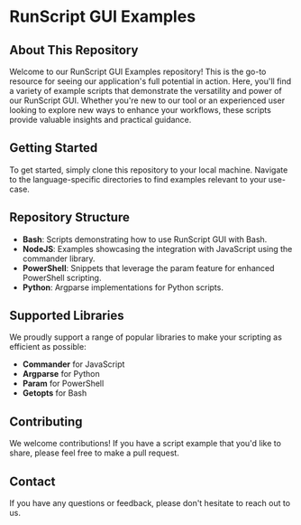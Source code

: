 # RunScript GUI Examples

## About This Repository
Welcome to our RunScript GUI Examples repository! This is the go-to resource for seeing our application's full potential in action. Here, you'll find a variety of example scripts that demonstrate the versatility and power of our RunScript GUI. Whether you're new to our tool or an experienced user looking to explore new ways to enhance your workflows, these scripts provide valuable insights and practical guidance.

## Getting Started
To get started, simply clone this repository to your local machine.
Navigate to the language-specific directories to find examples relevant to your use-case.

## Repository Structure
- **Bash**: Scripts demonstrating how to use RunScript GUI with Bash.
- **NodeJS**: Examples showcasing the integration with JavaScript using the commander library.
- **PowerShell**: Snippets that leverage the param feature for enhanced PowerShell scripting.
- **Python**: Argparse implementations for Python scripts.

## Supported Libraries
We proudly support a range of popular libraries to make your scripting as efficient as possible:
- **Commander** for JavaScript
- **Argparse** for Python
- **Param** for PowerShell
- **Getopts** for Bash

## Contributing
We welcome contributions! If you have a script example that you'd like to share, please feel free to make a pull request.

## Contact
If you have any questions or feedback, please don't hesitate to reach out to us.
